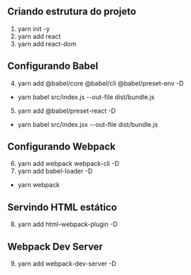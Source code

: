 ## Criando estrutura do projeto
1. yarn init -y
2. yarn add react
3. yarn add react-dom

## Configurando Babel
4. yarn add @babel/core @babel/cli @babel/preset-env -D
  - yarn babel src/index.js --out-file dist/bundle.js
5. yarn add @babel/preset-react -D
  - yarn babel src/index.jsx --out-file dist/bundle.js

## Configurando Webpack
6. yarn add webpack webpack-cli -D
7. yarn add babel-loader -D
  - yarn webpack

## Servindo HTML estático
8. yarn add html-webpack-plugin -D

## Webpack Dev Server
9. yarn add webpack-dev-server -D